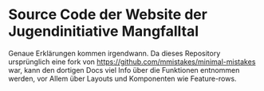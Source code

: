# Source Code der Website der Jugendinitiative Mangfalltal
Genaue Erklärungen kommen irgendwann.
Da dieses Repository ursprünglich eine fork von https://github.com/mmistakes/minimal-mistakes war, kann den dortigen Docs viel Info über die Funktionen entnommen werden,
vor Allem über Layouts und Komponenten wie Feature-rows.

